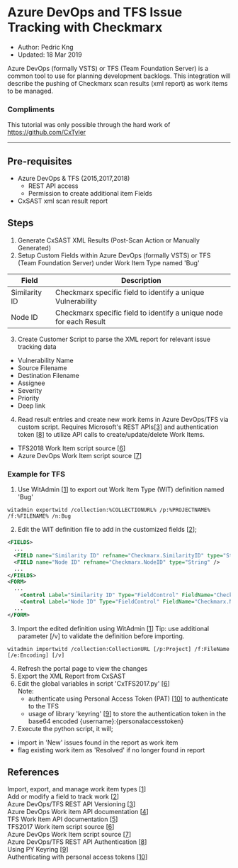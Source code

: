 # Azure DevOps and TFS Issue Tracking with Checkmarx
* Author:   Pedric Kng  
* Updated:  18 Mar 2019

Azure DevOps (formally VSTS) or TFS (Team Foundation Server) is a common tool to use for planning development backlogs. This integration will describe the pushing of Checkmarx scan results (xml report) as work items to be managed.

### Compliments
This tutorial was only possible through the hard work of https://github.com/CxTyler

***
## Pre-requisites
- Azure DevOps & TFS (2015,2017,2018)
  - REST API access
  - Permission to create additional item Fields
- CxSAST xml scan result report

## Steps
1.	Generate CxSAST XML Results (Post-Scan Action or Manually Generated)
2.	Setup Custom Fields within Azure DevOps (formally VSTS) or TFS (Team Foundation Server) under Work Item Type named 'Bug'

| Field     | Description               |
| ------------- |---------------------------|
| Similarity ID | Checkmarx specific field to identify a unique Vulnerability     |
| Node ID       | Checkmarx specific field to identify a unique node for each Result |

3.	Create Customer Script to parse the XML report for relevant issue tracking data
  - Vulnerability Name
  - Source Filename  
  - Destination Filename  
  - Assignee  
  - Severity  
  - Priority  
  - Deep link  

4.	Read result entries and create new work items in Azure DevOps/TFS via custom script. Requires Microsoft's REST APIs[[3]] and authentication token [[8]] to utilize API calls to create/update/delete Work Items.
  - TFS2018 Work Item script source [[6]]
  - Azure DevOps Work Item script source [[7]]

### Example for TFS  
1. Use WitAdmin [[1]] to export out Work Item Type (WIT) definition named 'Bug'
```shell
witadmin exportwitd /collection:%COLLECTIONURL% /p:%PROJECTNAME% /f:%FILENAME% /n:Bug
```
2. Edit the WIT definition file to add in the customized fields [[2]];
```XML
<FIELDS>
  ...
  <FIELD name="Similarity ID" refname="Checkmarx.SimilarityID" type="String" />
  <FIELD name="Node ID" refname="Checkmarx.NodeID" type="String" />
  ...
</FIELDS>
<FORM>
  ...
    <Control Label="Similarity ID" Type="FieldControl" FieldName="Checkmarx.SimilarityID" ReadOnly="True" />
    <Control Label="Node ID" Type="FieldControl" FieldName="Checkmarx.NodeID" ReadOnly="True" />
  ...
</FORM>
```
3. Import the edited definition using WitAdmin [[1]]
Tip: use additional parameter [/v] to validate the definition before importing.
```shell
witadmin importwitd /collection:CollectionURL [/p:Project] /f:FileName [/e:Encoding] [/v]
```
4. Refresh the portal page to view the changes
5. Export the XML Report from CxSAST
6. Edit the global variables in script 'CxTFS2017.py' [[6]]  
  Note:
    - authenticate using Personal Access Token (PAT) [[10]] to authenticate to the TFS
    - usage of library 'keyring' [[9]] to store the authentication token in the base64 encoded {username}:{personalaccesstoken}
7. Execute the python script, it will;
  - import in 'New' issues found in the report as work item  
  - flag existing work item as 'Resolved' if no longer found in report

## References
Import, export, and manage work item types [[1]]  
Add or modify a field to track work [[2]]  
Azure DevOps/TFS REST API Versioning [[3]]  
Azure DevOps Work item API documentation [[4]]  
TFS Work Item API documentation [[5]]  
TFS2017 Work item script source [[6]]  
Azure DevOps Work Item script source [[7]]  
Azure DevOps/TFS REST API Authentication [[8]]  
Using PY Keyring [[9]]  
Authenticating with personal access tokens [[10]]  

[1]: https://docs.microsoft.com/en-us/azure/devops/reference/witadmin/witadmin-import-export-manage-wits "Import, export, and manage work item types"  
[2]: https://docs.microsoft.com/en-us/azure/devops/reference/add-modify-field?view=azure-devops-2019#to-add-a-custom-field "Add or modify a field to track work"  
[3]: https://docs.microsoft.com/en-us/azure/devops/integrate/concepts/rest-api-versioning?view=azure-devops "Azure DevOps/TFS REST API Versioning"
[4]: https://docs.microsoft.com/en-us/rest/api/azure/devops/wit/?view=azure-devops-rest-4.1 "Azure DevOps Work item API documentation"
[5]: https://docs.microsoft.com/en-us/azure/devops/integrate/previous-apis/wit/work-items?view=tfs-2017 "TFS Work Item API documentation"
[6]: https://github.com/CxTyler/TFS2017-Defect-Tracking "TFS2017 Work Item script source"
[7]:https://github.com/CxTyler/Azure-DevOps-Defect-Tracking "Azure DevOps Work Item script source"
[8]: https://docs.microsoft.com/en-us/azure/devops/integrate/get-started/authentication/pats?view=azure-devops "Azure DevOps/TFS REST API Authentication"
[9]: https://alexwlchan.net/2016/11/you-should-use-keyring/ "Using PY Keyring"
[10]: https://docs.microsoft.com/en-us/azure/devops/integrate/get-started/authentication/pats?view=azure-devops "Authenticating with personal access tokens"

